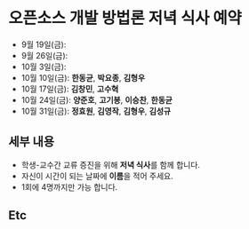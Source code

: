 # 오픈소스 개발 방법론 저녁 식사 예약 #
  * 9월 19일(금):
  * 9월 26일(금):
  * 10월 3일(금):
  * 10월 10일(금): **한동균**, **박요종**, **김형우**
  * 10월 17일(금): **김창민**, **고수혁**
  * 10월 24일(금): **양준호**, **고기봉**, **이승찬**, **한동균**
  * 10월 31일(금): **정효원**, **김영작**, **김형우**, **김성규**


## 세부 내용 ##
  * 학생-교수간 교류 증진을 위해 **저녁 식사**를 함께 합니다.
  * 자신이 시간이 되는 날짜에 **이름**을 적어 주세요.
  * 1회에 4명까지만 가능 합니다.

## Etc ##